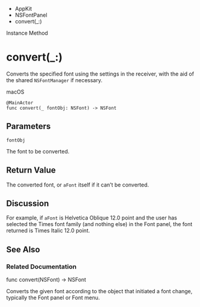 

- AppKit
- NSFontPanel
-  convert(\_:) 

Instance Method

# convert(\_:)

Converts the specified font using the settings in the receiver, with the aid of the shared `NSFontManager` if necessary.

macOS

``` source
@MainActor
func convert(_ fontObj: NSFont) -> NSFont
```

## Parameters 

`fontObj`  

The font to be converted.

## Return Value

The converted font, or `aFont` itself if it can’t be converted.

## Discussion

For example, if `aFont` is Helvetica Oblique 12.0 point and the user has selected the Times font family (and nothing else) in the Font panel, the font returned is Times Italic 12.0 point.

## See Also

### Related Documentation

func convert(NSFont) -> NSFont

Converts the given font according to the object that initiated a font change, typically the Font panel or Font menu.

